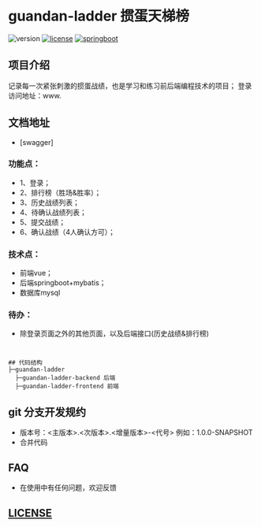 # guandan-ladder 掼蛋天梯榜

![version](https://img.shields.io/badge/version-1.0.0-blueviolet.svg)
[![license](https://img.shields.io/badge/license-MIT-ff69b4.svg)](https://mit-license.org/license.html)
[![springboot](https://img.shields.io/badge/springboot-2.3.0.RELEASE-orange.svg)](https://spring.io/projects/spring-boot)

## 项目介绍
记录每一次紧张刺激的掼蛋战绩，也是学习和练习前后端编程技术的项目；  登录访问地址：www.
## 文档地址
- [swagger]

### 功能点：
- 1、登录；
- 2、排行榜（胜场&胜率）；
- 3、历史战绩列表；
- 4、待确认战绩列表；
- 5、提交战绩；
- 6、确认战绩（4人确认方可）；
### 技术点：
- 前端vue；
- 后端springboot+mybatis；
- 数据库mysql

### 待办：
- 除登录页面之外的其他页面，以及后端接口(历史战绩&排行榜)

#

```
## 代码结构
├─guandan-ladder
  ├─guandan-ladder-backend 后端
  ├─guandan-ladder-frontend 前端
```


## git 分支开发规约

- 版本号：<主版本>.<次版本>.<增量版本>-<代号>
 例如：1.0.0-SNAPSHOT 
- 合并代码

## FAQ
- 在使用中有任何问题，欢迎反馈


## [LICENSE](LICENSE)
